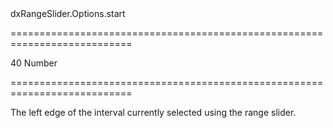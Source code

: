 <!--id-->dxRangeSlider.Options.start<!--/id-->
===========================================================================
<!--default-->40<!--/default-->
<!--type-->Number<!--/type-->
===========================================================================

<!--shortDescription-->
The left edge of the interval currently selected using the range slider.
<!--/shortDescription-->

<!--fullDescription-->

<!--/fullDescription-->